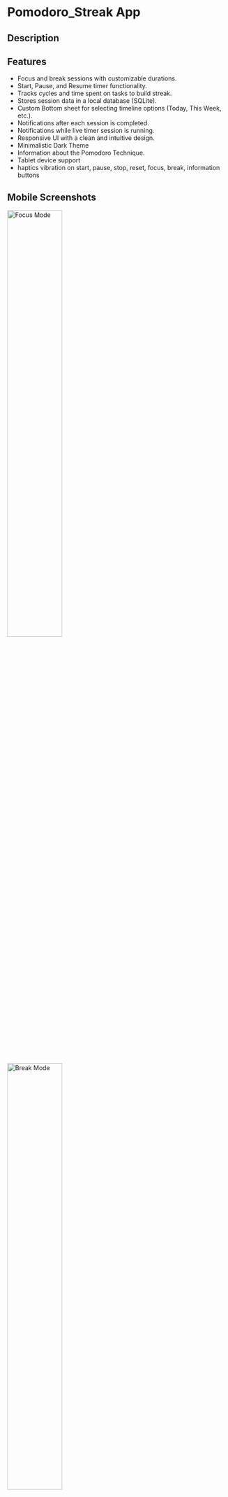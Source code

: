 # Pomodoro_Streak App

## Description

## Features
- Focus and break sessions with customizable durations.
- Start, Pause, and Resume timer functionality.
- Tracks cycles and time spent on tasks to build streak.
- Stores session data in a local database (SQLite).
- Custom Bottom sheet for selecting timeline options (Today, This Week, etc.).
- Notifications after each session is completed.
- Notifications while live timer session is running.
- Responsive UI with a clean and intuitive design.
- Minimalistic Dark Theme
- Information about the Pomodoro Technique.
- Tablet device support
- haptics vibration on start, pause, stop, reset, focus, break, information buttons

## Mobile Screenshots
<img src="./FocusMode_Screenshot_Mobile.png" alt="Focus Mode" width="50%"/>
<img src="./BreakMode_Screenshot_Mobile.png" alt="Break Mode" width="50%"/>
<img src="./infoScreen_Screenshot_Mobile.png" alt="information dialogue" width="50%"/>

## Tablet Screenshots
<img src="./FocusMode_Screenshot_Tablet.png" alt="Focus Mode" width="50%"/>
<img src="./BreakMode_Screenshot_Tablet.png" alt="Break Mode" width="50%"/>
<img src="./infoScreen_Screenshot_Tablet.png" alt="information dialogue" width="50%"/>

## Installation
1. Clone the repository:
   ```bash
   git clone https://github.com/your-username/pomodoro-timer.git
   ```
2. Navigate to the project directory:
   ```bash
   cd pomodoro-timer
   ```
3. Install dependencies:
   ```bash
   flutter pub get
   ```
4. Run the app:
   ```bash
   flutter run
   ```

---

### **Usage**
```markdown
## Usage
- Start a focus session by tapping the **Focus Mode** Start Button in the Bottom.
- Switch to a break session using the **Break Mode** tab.
- View session statistics by selecting a timeline in the bottom sheet.

## Dependencies

The following dependencies are used in this project:

1. **[cupertino_icons: ^1.0.8](https://pub.dev/packages/cupertino_icons)**
   - Provides iOS-style icons for use in Flutter applications.

2. **[flutter_riverpod: ^2.6.1](https://pub.dev/packages/flutter_riverpod)**
   - A state management library that simplifies and enhances state management in Flutter apps.

3. **[sqflite: ^2.4.1](https://pub.dev/packages/sqflite)**
   - A plugin for SQLite database management in Flutter applications.

4. **[path: ^1.9.0](https://pub.dev/packages/path)**
   - A library for manipulating file system paths across platforms.

5. **[intl: ^0.20.1](https://pub.dev/packages/intl)**
   - Provides internationalization and localization utilities, including date formatting.

6. **[flutter_local_notifications: ^18.0.1](https://pub.dev/packages/flutter_local_notifications)**
   - A plugin for displaying local notifications on Android and iOS.

7. **[permission_handler: ^11.3.1](https://pub.dev/packages/permission_handler)**
   - A plugin for checking and requesting permissions across platforms.

---

### Installing Dependencies

Run the following command to install the dependencies:

```bash
flutter pub get


## 🚀 Features to be Added in Future Versions  

✅ Below are some exciting features planned for upcoming versions of PomodoroStreak:  

- [ ] **Screen Always On** → Keep the screen awake while the timer is running.  
- [ ] **Custom Timer Completion Sounds** → Allow users to **select different sounds** after the timer ends.  
- [ ] **Dark/Light Mode Toggle** → Add a **theme switch button** for easy UI customization.  
- [ ] **Celebratory Effects** → Add **glitter/crackers animations** or a **flashing background** when the timer completes.  
- [ ] **Final 10-Second Effect** → When the timer reaches **10 seconds**, make it **pop, change colors, and animate** in size.  
- [ ] **Streak Achievement Card** → Display a **small card** to flex the user's productivity streak.  
- [ ] **Daily Reminder** → Send a **push notification** reminding users to use the Pomodoro timer.  
- [ ] **Start Timer Beep Sound** → Play a **beep sound** when the user taps the **Start** button.  
- [ ] **In-App Review Prompt** → Show a **review popup** after a certain number of app launches (e.g., after a week of use).  
- [ ] **App Version & Build Info** → Display **app version & build number** at the bottom of the app UI.  



## 📌 Future Fixes & Improvements  
✅ Below are some planned enhancements for the PomodoroStreak app:

- [ ] **Move Reset Button** → Place it below the **Start** button instead of in the top right corner.  
- [ ] **Fix Weekly Display Issue** → Ensure "This Week" is displayed in **one line** instead of two.  
- [ ] **Pause & Resume in Timer Notification** → Add a **pause/resume** button directly in notifications.  
- [ ] **Improve Dropdown Filters** → Remove unnecessary gaps so that all options are **visible at once**.  
- [ ] **Enhance Timer UI** → Make the timer and its **duration selection animations more interactive**.  
- [ ] **Daily Motivation** → Display a **"Quote of the Day"** at the top of the app to keep users inspired.  



